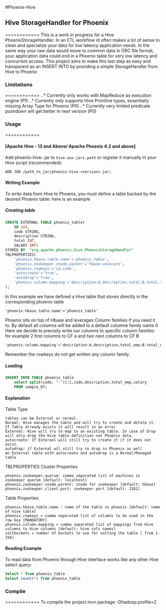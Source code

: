#Phoenix-Hive
## Hive StorageHandler for Phoenix 
============
This is a work in progress for a Hive PhoenixStorageHandler.
In an ETL workflow id often makes a lot of sense to clean and specialize your data for low latency application needs. In the same way your raw data would move to common data in ORC file format, your application data could end in a Phoenix table for very low latency and concurrent access. This project aims to make this last step as easy and transparent as an INSERT INTO by providing a simple StorageHandler from Hive to Phoenix

### Limitations
============
..* Currently only works with MapReduce as execution engine (P1)
..* Currently only supports Hive Primitive types, essentially missing Array Type for Phoenix (P0)
..* Currently very limited predicate pushdown will get better in next version (P0)

### Usage
============

#### [Apache Hive - 13 and Above/ Apache Phoenix 4.2 and above]

Add phoenix-hive-<version>.jar to `hive.aux.jars.path` or register it manually in your Hive script (recommended):
```
ADD JAR /path_to_jar/phoenix-hive-<version>.jar;
```
#### Writing Example
To write data from Hive to Phoenix, you must define a table backed by the desired Phoenix table:
here is an example
##### Creating table
```SQL
CREATE EXTERNAL TABLE phoenix_table( 
	ID int,
	code STRING,
	description STRING,
	total INT,
	SALARY INT)
STORED BY  "org.apache.phoenix.hive.PhoenixStorageHandler"
TBLPROPERTIES(
    'phoenix.hbase.table.name'='phoenix_table',
    'phoenix.zookeeper.znode.parent'='hbase-unsecure',
    'phoenix.rowkeys'='id,code',
    'autocreate'='true',
    'autodrop'='true',
    'phoenix.column.mapping'='description:A.description,total:B.total,salary:B.salary'
);
```
In this example we have defined a Hive table that stores directly in the corresponding phoenix table
```
'phoenix.hbase.table.name'='phoenix_table'
```
Phoenix sits on top of Hbase and leverages Column families if you need it to. By default all columns will be added to a default columne family name 0
Here we decide to precisily write our columns to specific column families for example 2 first columns to CF a and two next columns to CF B
```
'phoenix.column.mapping'='description:A.description,total_emp:B.total_emp,salary:B.salary'
```
Remember the rowkeys do not get written any column family.

##### Loading
```SQL
INSERT INTO TABLE phoenix_table
    select split(code, ‘-‘)[1],code,description,total_emp,salary
    FROM sample_07;
```
#### Explanation
Table Type
```
tables can be External or normal.
Normal: Hive manages the table and will try to create and delete it. If Table already exists it will result in an error
External: Hive will try to map to an existing table. In case of Drop will only drop the Hive table definition not Phoenix data.
autocreate: If Exteranl will still try to create it if it does not exist.
autodrop: if External wil still try to drop in Phoenix as well
An External table with autocreate and autodrop is a Normal/Managed table
```
TBLPROPERTIES
Cluster Properties
```
phoenix.zookeeper.quorum: comma separated list of machines in zookeeper quorum [default: localhost]
phoenix.zookeeper.znode.parent: znode for zookeeper [default: hbase]
phoenix.zookeeper.client.port: zookeeper port [default: 2181]
```
Table Properties
```
phoenix.hbase.table.name : name of the table in phoenix [default: name of hive table]
phoenix.rowkeys = comma separated list of columns to be used in the row key [MANDATORY]
phoenix.column.mapping = comma separated list of mappings from Hive columns to Hive columns [default: hive cols names]
saltbuckets = number of buckets to use for salting the table [ from 1-256]
```
#### Reading Example
To read data from Phoenix through Hive interface works like any other Hive select query:
```SQL
Select * from phoenix_table
Select count(*) from phoenix_table

```
### Compile
============
To compile the project 
mvn package -Dhadoop.profile=2 
